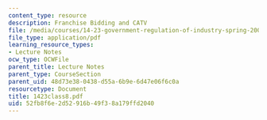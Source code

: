 ```yaml
---
content_type: resource
description: Franchise Bidding and CATV
file: /media/courses/14-23-government-regulation-of-industry-spring-2003/52fb8f6e2d52916b49f38a179ffd2040_1423class8.pdf
file_type: application/pdf
learning_resource_types:
- Lecture Notes
ocw_type: OCWFile
parent_title: Lecture Notes
parent_type: CourseSection
parent_uid: 48d73e38-0438-d55a-6b9e-6d47e06f6c0a
resourcetype: Document
title: 1423class8.pdf
uid: 52fb8f6e-2d52-916b-49f3-8a179ffd2040
---
```

